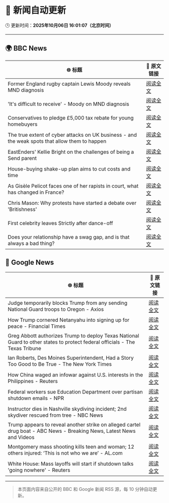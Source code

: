 # 🧠 新闻自动更新

🕒 更新时间：**2025年10月06日 16:01:07（北京时间）**

---

## 🌍 BBC News

| 🌐 标题 | 🔗 原文链接 |
|--------|-------------|
| Former England rugby captain Lewis Moody reveals MND diagnosis | [阅读全文](https://www.bbc.com/sport/rugby-union/articles/cz7rddrrlqno?at_medium=RSS&at_campaign=rss) |
| 'It's difficult to receive' - Moody on MND diagnosis | [阅读全文](https://www.bbc.com/sport/rugby-union/videos/c3w50126393o?at_medium=RSS&at_campaign=rss) |
| Conservatives to pledge £5,000 tax rebate for young homebuyers | [阅读全文](https://www.bbc.com/news/articles/c4gzv9j78dyo?at_medium=RSS&at_campaign=rss) |
| The true extent of cyber attacks on UK business - and the weak spots that allow them to happen | [阅读全文](https://www.bbc.com/news/articles/c5ye8zj5l4jo?at_medium=RSS&at_campaign=rss) |
| EastEnders' Kellie Bright on the challenges of being a Send parent | [阅读全文](https://www.bbc.com/news/articles/c0jqy8pn275o?at_medium=RSS&at_campaign=rss) |
| House-buying shake-up plan aims to cut costs and time | [阅读全文](https://www.bbc.com/news/articles/cy0v7zwp0dlo?at_medium=RSS&at_campaign=rss) |
| As Gisèle Pelicot faces one of her rapists in court, what has changed in France? | [阅读全文](https://www.bbc.com/news/articles/cdx2d9lynk1o?at_medium=RSS&at_campaign=rss) |
| Chris Mason: Why protests have started a debate over 'Britishness' | [阅读全文](https://www.bbc.com/news/articles/c7840dv7n4po?at_medium=RSS&at_campaign=rss) |
| First celebrity leaves Strictly after dance-off | [阅读全文](https://www.bbc.com/news/articles/c20zeyynnrgo?at_medium=RSS&at_campaign=rss) |
| Does your relationship have a swag gap, and is that always a bad thing? | [阅读全文](https://www.bbc.com/news/articles/cr4qp4nlppko?at_medium=RSS&at_campaign=rss) |

## 📰 Google News

| 🌐 标题 | 🔗 原文链接 |
|--------|-------------|
| Judge temporarily blocks Trump from any sending National Guard troops to Oregon - Axios | [阅读全文](https://news.google.com/rss/articles/CBMikAFBVV95cUxQSU83ZkFnMmR4eDlDN2l1Rk1DbVNjclFRaHM4VWZWcG1UWUJkbERQTE13MDBHTWVNRFRDcE1tWTc3NGx2TFJJTHRHN2pGQXROZ3FzR2I5Ny13eGpHSkZwVnBnOTA0YXU2bl9NUDdCbGtYZzRoS1Rvb05MMGVWYVJqQjRRNTJ1aUpIZG9WRFRaN3o?oc=5) |
| How Trump cornered Netanyahu into signing up for peace - Financial Times | [阅读全文](https://news.google.com/rss/articles/CBMicEFVX3lxTE5EaFpFLTdkSkw4aUk1MS1rUHBrQzg4U2I5RTRFOS12eXpOM3dvMllCSWtSV19BUi1mcHN4SHEzMFF5T0Jrb2JZb0g4aTQ5aTNNSUxRVkY2VVJ0Y0FSWDltWnVYZEpGV0ZRdnh1SVFnOGw?oc=5) |
| Greg Abbott authorizes Trump to deploy Texas National Guard to other states to protect federal officials - The Texas Tribune | [阅读全文](https://news.google.com/rss/articles/CBMihgFBVV95cUxQWGNTMmhWUFA4MUljSndycUxfVXRRdDhJUkx3X1puOGpwQWhhTS1QYnVLZzFMaW9VS2ZRSkZrbWdDbU82LUJ2RVdnaXhEVDI2dWJuMVJoekM4MGN5N05Sd2UzNDVyMS1aSGtPWXV1RDRFNUJDR0xlMHRLeW5uamtMNkFzM1hYQQ?oc=5) |
| Ian Roberts, Des Moines Superintendent, Had a Story Too Good to Be True - The New York Times | [阅读全文](https://news.google.com/rss/articles/CBMiowFBVV95cUxOcE4zd0pwQ213SHRUUkRqdG1NOWNGeDBTWGl2Y2ZHdmVydTNuY0JXV3Q1bHBEQWYtMkQxOFlSWHktdkI0UUwzOGwzVFVqekIxM2Jla0NXZ2VCckNJMTlmRndYOE5ka1AyLTl3cVU1SER3N1Fadzg5dHdpYjZIZUxFNHlwM0NSNUcwR01oMHhvTXFCSVIxblE2QUZHd1AxYUtETUtn?oc=5) |
| How China waged an infowar against U.S. interests in the Philippines - Reuters | [阅读全文](https://news.google.com/rss/articles/CBMitAFBVV95cUxOZUZ5M1NTSXNpamgtUFZuaklobk5vcEplaHMta3F5SWVqc2F4ZmZBV1RFNWdVZ1dVQlV1ZzZfNWt5T0drYjlUSUVqaTNVdGoxcDRKNDNJZjNGN2kxYUV3dUNBSlZkUVg2ZGFIU1BMWXlMbkw5OEZ2SHVJeFh4ZGZ4cUxLdU5NQXFzOUlxdUU3N3ZHRDV5YnhQUHphV0Q2MmkwaTB4N0d4clkwR0VUR0xHc19scTQ?oc=5) |
| Federal workers sue Education Department over partisan shutdown emails - NPR | [阅读全文](https://news.google.com/rss/articles/CBMiogFBVV95cUxPOWV0M2NiS0FZcG9mT2UxeDgyamg4Mkk5LTFFb3NqQ3ViVkVJelJrR0ZnYTBJOHBjMl93elpIZENwZHhTMVBIeW1qWTdzZktuS21fZGd1ckRwRUZXaFBFSUtYTVVLbXg0T21GYmVEdHg1TnhLYzZubW9CQjloRngzb3FtOVVjeGZWdldPZS1GUndwdF82VmJMMS1CRWZMUkhGMUE?oc=5) |
| Instructor dies in Nashville skydiving incident; 2nd skydiver rescued from tree - NBC News | [阅读全文](https://news.google.com/rss/articles/CBMiugFBVV95cUxQaXlWWFVIM2ZhM1VoSm9nQlJRVFVUYWVNRGEtOEpUeUZaMFhwWEMyN21hZHZWWUFtcXByWWVFMFVfQ0Q0MGtlTzR3OVdzZFhNR09adEo2d0lYSUUybi1nLThER3MtT3pDdmExblNvdm5YazJVMThtSktZdDRrX3lvS2pmSk5XVzRETHFOWlMxUWpsc0ZIS05YVmtva2pHWmlLVk4xTjVzMjRXZE1fNVk3ZnJPdmZtWXRzUEHSAVZBVV95cUxOWG45WW1RcGVpYlcxaTN5SmVmbVpYeU90Yi1TX0ZNVkV0MkIwbHhTWlhXMkFLQXp6VXlteTB5X3JDU3pmczR2eWwzbTZZUGdzUGw3aWF3Zw?oc=5) |
| Trump appears to reveal another strike on alleged cartel drug boat - ABC News - Breaking News, Latest News and Videos | [阅读全文](https://news.google.com/rss/articles/CBMipgFBVV95cUxNY2pYbXhHdXBOYndCcnAzbVlxUDR2OU1xOGkxSExYWHJMcVJyXzZYMmRjaHdpRW5lbUZSaUpRQ29MMWNoS0JtVEkwTFpLdklidEd0S0tOM2xHLWFrcTdDUGdxYnZUanRvc2JxcDRxVEtyLVJFbFd5Mjg4Zmo3SDlJZzg0UzRZMzFNaG9oT3JvdW82RWIwVy10Nnk5NGt6ME1NZS1zSHpR0gGrAUFVX3lxTE83VGVwNF9sRktLNVM0dDlHMTdYOEVwWEo3VDF0U1RDbWJlZzIyNE5sSTJHRXhnUHVOTUZjZlVCOVpYQXBaYXRuem5BeGpSMU12dXhHamJacWN1TzVtNk0xOXlyZXRxSTZtR2NuUlBGd2Z4b1o3MUZkRGlQbmsycWszTHVYM3pfQ3h3T0dOZEJna1l3cVhwdVFsWl9BUHJMNXBqeUYyclFBRHZpTQ?oc=5) |
| Montgomery mass shooting kills teen and woman; 12 others injured: ‘This is not who we are’ - AL.com | [阅读全文](https://news.google.com/rss/articles/CBMilwFBVV95cUxNbEIzc2tqQnF0WXpQM205V3J6THJENXhKQ240dWVydGNEMWZCbFNiZFhmZ2NRb1RlQ0F1UGg1bS04eWFHWktFUGgyclNySTJmdHJ3d0N3YWg4Z0hpbHlXcFR1UDhEMUlGaFJSbzhwcFFCdXVRMXRWQzFRUUd4eEJDOUMxc09ObkdIbXFxS3hfZGlWWmYtNy1R0gGrAUFVX3lxTE82S193UnhqZXBCTFlkVzZ5NVBBRldHWVpkeElFdENtV3ljR0JxM2Z0N2kyWkFTWmRXN2FIXzkyRHcyNW8tdmtZUDEtQ0FYRWl3b3ZwYXNrY1lmd2tNcnlLLXBLQ2pjbEJPeUlCNWFqSWhSNGhnMExFVHZqSGRCT3RrQnNUaFhnZkxtQjJUNlhORk5lZ2t4RmtWODFWUnBIUkt2YXZSNUhNSmxFRQ?oc=5) |
| White House: Mass layoffs will start if shutdown talks 'going nowhere' - Reuters | [阅读全文](https://news.google.com/rss/articles/CBMiwAFBVV95cUxOdVdrTlJRT0ZjVk42NEtlTWdVSmk0WV9JMnFKbVBEMTdvRkV0bnE3SHhNZUtOb1Z5Tl9qcFFzOUpVVUFKQk0wMEhMUDRhM2I2U0owaXBWMVdYNTBobFkySWloT2o2akc4dnNoWk1BZmJ1QlFuNENMamd2MW5CM3lfaDhWbndfRGJwenZjZnFSZGJqdG9XeVNOamdIMXk5UUxvMV80VEg1QWZERHNtYkZQcl9hRjZhdFZzdW9UWHRxdDY?oc=5) |

---
> 本页面内容来自公开的 BBC 和 Google 新闻 RSS 源，每 10 分钟自动更新。